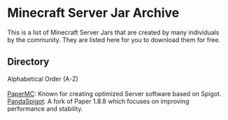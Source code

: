 # Minecraft Server Jar Archive
This is a list of Minecraft Server Jars that are created by many individuals by the community. They are listed here for you to download them for free.

## Directory

Alphabetical Order (A-Z)<br>
<br>
[PaperMC](https://github.com/MegaTKC/mc-server-jars/blob/main/paperMC/README.md): Known for creating optimized Server software based on Spigot.<br>
[PandaSpigot](https://github.com/MegaTKC/mc-server-jars/blob/main/pandaspigot/README.md): A fork of Paper 1.8.8 which focuses on improving performance and stability.

